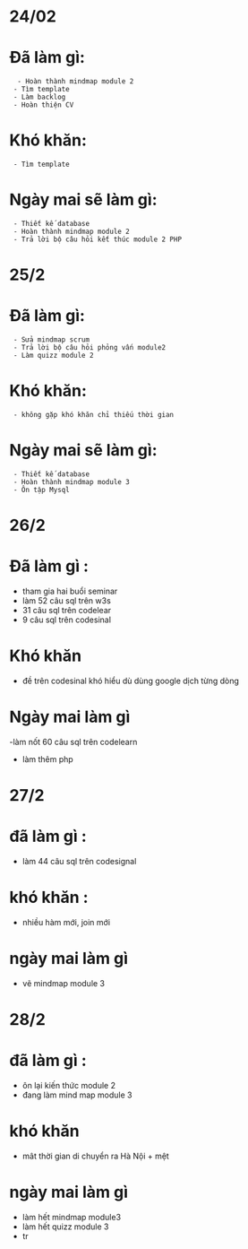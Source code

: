 # 24/02
 # Đã làm gì:
      - Hoàn thành mindmap module 2
     - Tìm template
     - Làm backlog
     - Hoàn thiện CV
 # Khó khăn:
     - Tìm template
 # Ngày mai sẽ làm gì:
     - Thiết kế database
     - Hoàn thành mindmap module 2
     - Trả lời bộ câu hỏi kết thúc module 2 PHP
 # 25/2
   # Đã làm gì:
     - Sửa mindmap scrum
     - Trả lời bộ câu hỏi phỏng vấn module2
     - Làm quizz module 2
 # Khó khăn:
     - không gặp khó khăn chỉ thiếu thời gian
 # Ngày mai sẽ làm gì:
     - Thiết kế database
     - Hoàn thành mindmap module 3
     - Ôn tập Mysql
  # 26/2
  # Đã làm gì :
  - tham gia hai buổi seminar
  - làm 52 câu sql trên w3s
  - 31 câu sql trên codelear
  - 9 câu sql trên codesinal
  # Khó khăn
  - đề trên codesinal khó hiểu dù dùng google dịch từng dòng
  # Ngày mai làm gì
  -làm nốt 60 câu sql trên codelearn
  - làm thêm php
  # 27/2
  # đã làm gì :
  - làm 44 câu sql trên codesignal
  # khó khăn :
  - nhiều hàm mới, join mới 
  # ngày mai làm gì
  - vẽ mindmap module 3
  # 28/2
  # đã làm gì :
  - ôn lại kiến thức module 2
  - đang làm mind map module 3
  # khó khăn
  - mât thời gian di chuyển ra Hà Nội + mệt
  # ngày mai làm gì
  - làm hết mindmap module3
  - làm hết quizz module 3
  - tr

